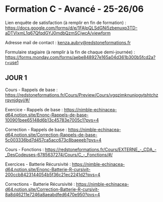 # Formation C - Avancé - 25-26/06

Lien enquête de satisfaction (à remplir en fin de formation) : https://docs.google.com/forms/d/e/1FAIpQLSdGNi5zbenuxp3TD-aDTVIxmL1q67QfqdGYJ0mdbQzmSCjwcA/viewform

Adresse mail de contact : kenza.aubry@redstoneformations.fr

Formulaire stagiaire (à remplir à la fin de chaque demi-journée) : https://forms.monday.com/forms/aebe848927e165a04d361b300b5fcd2a?r=use1

## JOUR 1

Cours - Rappels de base : https://redstoneformations.fr/Cours/Preview/Cours/vgqzimknunjogytshtchzrqvnjdgyj/#/

Exercice - Rappels de base : https://nimble-echinacea-d64.notion.site/Enonc-Rappels-de-base-100901bee65148d6b13c45783e7005c1?pvs=4

Correction - Rappels de base : https://nimble-echinacea-d64.notion.site/Correction-Rappels-de-base-5c003336bd7d457ca5acc673c8baeeeb?pvs=4

Cours - Fonctions : https://redstoneformations.fr/Cours/EXTERNE_-_CDA_-_DesCodeuses-6785637274/Cours/C_-_Fonctions/#/

Exercices - Batterie Récursivité : https://nimble-echinacea-d64.notion.site/Enonc-Batterie-R-cursivit-200ccb8423144054b5f36c21ec2241d2?pvs=4

Corrections - Batterie Récursivité : https://nimble-echinacea-d64.notion.site/Correction-Batterie-R-cursivit-8a8d46211e7246a8aeabdfed6470e950?pvs=4

